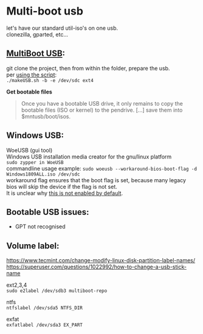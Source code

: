 # Multi-boot usb
let's have our standard util-iso's on one usb.  
clonezilla, gparted, etc...  

## [MultiBoot USB](https://mbusb.aguslr.com/):  
git clone the project, then from within the folder, prepare the usb.  
per [using the script](https://mbusb.aguslr.com/install.html#using-the-script):  
`./makeUSB.sh -b -e /dev/sdc ext4`

**Get bootable files**  
>Once you have a bootable USB drive, it only remains to copy the bootable files (ISO or kernel) to the pendrive. [...] save them into $mntusb/boot/isos.  

## Windows USB:
WoeUSB (gui tool)  
Windows USB installation media creator for the gnu/linux platform  
`sudo zypper in WoeUSB`  
commandline usage example:
`sudo woeusb --workaround-bios-boot-flag -d Windows1809ALL.iso /dev/sdc`  
workaround flag ensures that the boot flag is set, because many legacy bios will skip the device if the flag is not set.  
It is unclear why [this is not enabled by default](https://github.com/slacka/WoeUSB/issues/193).  

## Bootable USB issues:
- GPT not recognised  

## Volume label:
https://www.tecmint.com/change-modify-linux-disk-partition-label-names/  
https://superuser.com/questions/1022992/how-to-change-a-usb-stick-name  

ext2,3,4  
`sudo e2label /dev/sdb3 multiboot-repo`  

ntfs  
`ntfslabel /dev/sda5 NTFS_DIR`  

exfat  
`exfatlabel /dev/sda3 EX_PART`

